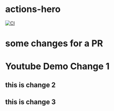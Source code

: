 # actions-hero


[![CI](https://github.com/fhasanabadi/actions-hero/actions/workflows/simple-proj.yml/badge.svg)](https://github.com/fhasanabadi/actions-hero/actions/workflows/simple-proj.yml)


# some changes for a PR
# Youtube Demo Change 1

## this is change 2
## this is change 3
